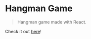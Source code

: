 # Hangman Game

> Hangman game made with React.

Check it out <a href="https://pl-hangman.netlify.app/">here</a>!
